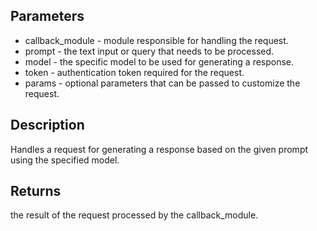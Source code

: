 ## Parameters

- callback_module - module responsible for handling the request.
- prompt - the text input or query that needs to be processed.
- model - the specific model to be used for generating a response.
- token - authentication token required for the request.
- params - optional parameters that can be passed to customize the request.

## Description
Handles a request for generating a response based on the given prompt using the specified model.

## Returns
the result of the request processed by the callback_module.